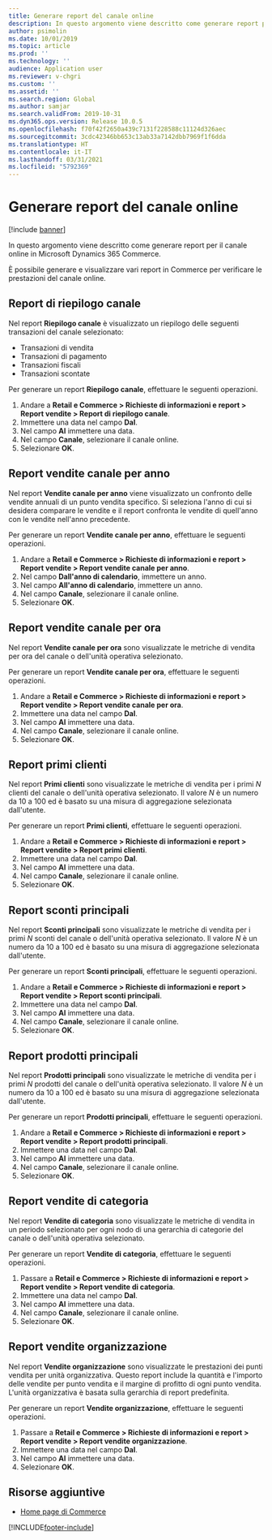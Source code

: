 ```yaml
---
title: Generare report del canale online
description: In questo argomento viene descritto come generare report per il canale online in Microsoft Dynamics 365 Commerce.
author: psimolin
ms.date: 10/01/2019
ms.topic: article
ms.prod: ''
ms.technology: ''
audience: Application user
ms.reviewer: v-chgri
ms.custom: ''
ms.assetid: ''
ms.search.region: Global
ms.author: samjar
ms.search.validFrom: 2019-10-31
ms.dyn365.ops.version: Release 10.0.5
ms.openlocfilehash: f70f42f2650a439c7131f228588c11124d326aec
ms.sourcegitcommit: 3cdc42346bb653c13ab33a7142dbb7969f1f6dda
ms.translationtype: HT
ms.contentlocale: it-IT
ms.lasthandoff: 03/31/2021
ms.locfileid: "5792369"
---
```

# <a name="generate-online-channel-reports"></a>Generare report del canale online

[!include [banner](includes/banner.md)]

In questo argomento viene descritto come generare report per il canale online in Microsoft Dynamics 365 Commerce.

È possibile generare e visualizzare vari report in Commerce per verificare le prestazioni del canale online.

## <a name="channel-summary-report"></a>Report di riepilogo canale

Nel report **Riepilogo canale** è visualizzato un riepilogo delle seguenti transazioni del canale selezionato:

- Transazioni di vendita
- Transazioni di pagamento
- Transazioni fiscali
- Transazioni scontate

Per generare un report **Riepilogo canale**, effettuare le seguenti operazioni.

1. Andare a **Retail e Commerce \> Richieste di informazioni e report \> Report vendite \> Report di riepilogo canale**.
1. Immettere una data nel campo **Dal**.
1. Nel campo **Al** immettere una data.
1. Nel campo **Canale**, selezionare il canale online.
1. Selezionare **OK**.
 
## <a name="channel-sales-by-year-report"></a>Report vendite canale per anno 

Nel report **Vendite canale per anno** viene visualizzato un confronto delle vendite annuali di un punto vendita specifico. Si seleziona l'anno di cui si desidera comparare le vendite e il report confronta le vendite di quell'anno con le vendite nell'anno precedente.

Per generare un report **Vendite canale per anno**, effettuare le seguenti operazioni.

1. Andare a **Retail e Commerce \> Richieste di informazioni e report \> Report vendite \> Report vendite canale per anno**.
1. Nel campo **Dall'anno di calendario**, immettere un anno.
1. Nel campo **All'anno di calendario**, immettere un anno.
1. Nel campo **Canale**, selezionare il canale online.
1. Selezionare **OK**.

## <a name="channel-sales-by-hour-report"></a>Report vendite canale per ora

Nel report **Vendite canale per ora** sono visualizzate le metriche di vendita per ora del canale o dell'unità operativa selezionato.

Per generare un report **Vendite canale per ora**, effettuare le seguenti operazioni.

1. Andare a **Retail e Commerce \> Richieste di informazioni e report \> Report vendite \> Report vendite canale per ora**.
1. Immettere una data nel campo **Dal**.
1. Nel campo **Al** immettere una data.
1. Nel campo **Canale**, selezionare il canale online.
1. Selezionare **OK**.

## <a name="top-customers-report"></a>Report primi clienti

Nel report **Primi clienti** sono visualizzate le metriche di vendita per i primi *N* clienti del canale o dell'unità operativa selezionato. Il valore *N* è un numero da 10 a 100 ed è basato su una misura di aggregazione selezionata dall'utente.

Per generare un report **Primi clienti**, effettuare le seguenti operazioni.

1. Andare a **Retail e Commerce \> Richieste di informazioni e report \> Report vendite \> Report primi clienti**.
1. Immettere una data nel campo **Dal**.
1. Nel campo **Al** immettere una data.
1. Nel campo **Canale**, selezionare il canale online.
1. Selezionare **OK**.

## <a name="top-discounts-report"></a>Report sconti principali

Nel report **Sconti principali** sono visualizzate le metriche di vendita per i primi *N* sconti del canale o dell'unità operativa selezionato. Il valore *N* è un numero da 10 a 100 ed è basato su una misura di aggregazione selezionata dall'utente.

Per generare un report **Sconti principali**, effettuare le seguenti operazioni.

1. Andare a **Retail e Commerce \> Richieste di informazioni e report \> Report vendite \> Report sconti principali**.
1. Immettere una data nel campo **Dal**.
1. Nel campo **Al** immettere una data.
1. Nel campo **Canale**, selezionare il canale online.
1. Selezionare **OK**.

## <a name="top-products-report"></a>Report prodotti principali

Nel report **Prodotti principali** sono visualizzate le metriche di vendita per i primi *N* prodotti del canale o dell'unità operativa selezionato. Il valore *N* è un numero da 10 a 100 ed è basato su una misura di aggregazione selezionata dall'utente.

Per generare un report **Prodotti principali**, effettuare le seguenti operazioni.

1. Andare a **Retail e Commerce \> Richieste di informazioni e report \> Report vendite \> Report prodotti principali**.
1. Immettere una data nel campo **Dal**.
1. Nel campo **Al** immettere una data.
1. Nel campo **Canale**, selezionare il canale online.
1. Selezionare **OK**.

## <a name="category-sales-report"></a>Report vendite di categoria

Nel report **Vendite di categoria** sono visualizzate le metriche di vendita in un periodo selezionato per ogni nodo di una gerarchia di categorie del canale o dell'unità operativa selezionato.

Per generare un report **Vendite di categoria**, effettuare le seguenti operazioni.

1. Passare a **Retail e Commerce \> Richieste di informazioni e report \> Report vendite \> Report vendite di categoria**.
1. Immettere una data nel campo **Dal**.
1. Nel campo **Al** immettere una data.
1. Nel campo **Canale**, selezionare il canale online.
1. Selezionare **OK**.

## <a name="organization-sales-report"></a>Report vendite organizzazione

Nel report **Vendite organizzazione** sono visualizzate le prestazioni dei punti vendita per unità organizzativa. Questo report include la quantità e l'importo delle vendite per punto vendita e il margine di profitto di ogni punto vendita. L'unità organizzativa è basata sulla gerarchia di report predefinita.

Per generare un report **Vendite organizzazione**, effettuare le seguenti operazioni.

1. Passare a **Retail e Commerce \> Richieste di informazioni e report \> Report vendite \> Report vendite organizzazione**.
1. Immettere una data nel campo **Dal**.
1. Nel campo **Al** immettere una data.
1. Selezionare **OK**.

## <a name="additional-resources"></a>Risorse aggiuntive

- [Home page di Commerce](../retail/index.md)


[!INCLUDE[footer-include](../includes/footer-banner.md)]
